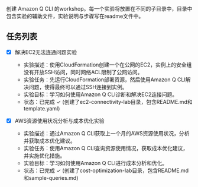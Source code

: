 创建 Amazon Q CLI 的workshop。每一个实验将放置在不同的子目录中，目录中包含实验的辅助文件，实验说明与步骤写在readme文件中。

## 任务列表

- [x] 解决EC2无法连通问题实验
  - 实验描述：使用CloudFormation创建一个在公网的EC2，实例上的安全组没有开放SSH访问，同时网络ACL限制了公网访问。
  - 实验任务：先运行CloudFormation部署资源，然后使用Amazon Q CLI解决问题，使得最终可以通过SSH连接到实例。
  - 实验目标：学习如何使用Amazon Q CLI诊断和解决EC2连接问题。
  - 状态：已完成 ✓ (创建了ec2-connectivity-lab目录，包含README.md和template.yaml)

- [x] AWS资源使用状况分析与成本优化实验
  - 实验描述：通过Amazon Q CLI获取上一个月的AWS资源使用状况，分析并获取成本优化建议。
  - 实验任务：使用Amazon Q CLI查询资源使用情况，获取成本优化建议，并实施优化措施。
  - 实验目标：学习如何使用Amazon Q CLI进行成本分析和优化。
  - 状态：已完成 ✓ (创建了cost-optimization-lab目录，包含README.md和sample-queries.md)
